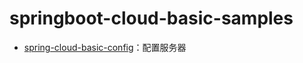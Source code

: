 # springboot-cloud-basic-samples

- [spring-cloud-basic-config](./spring-cloud-basic-config)：配置服务器

